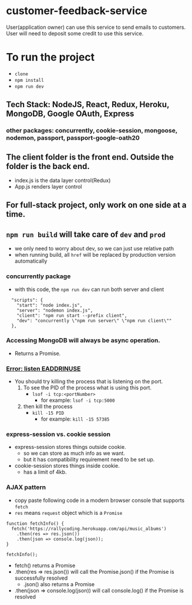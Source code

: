 # customer-feedback-service
User(application owner) can use this service to send emails to customers. User will need to deposit some credit to use this service.

# To run the project
- `clone`
- `npm install`
- `npm run dev`

## Tech Stack: NodeJS, React, Redux, Heroku, MongoDB, Google OAuth, Express
### other packages: concurrently, cookie-session, mongoose, nodemon, passport, passport-google-oath20
## The client folder is the front end. Outside the folder is the back end.
- index.js is the data layer control(Redux)
- App.js renders layer control
## For full-stack project, only work on one side at a time.

## `npm run build` will take care of `dev` and `prod`
- we only need to worry about dev, so we can just use relative path
- when running build, all `href` will be replaced by production version automatically

### concurrently package
- with this code, the `npm run dev` can run both server and client
```
  "scripts": {
    "start": "node index.js",
    "server": "nodemon index.js",
    "client": "npm run start --prefix client",
    "dev": "concurrently \"npm run server\" \"npm run client\""
  },
```

### Accessing MongoDB will always be async operation.
- Returns a Promise.

### [Error: listen EADDRINUSE](https://stackoverflow.com/a/30163868/8328220)
- You should try killing the process that is listening on the port.
  1. To see the PID of the process what is using this port.
      - `lsof -i tcp:<portNumber>`
        - for example: `lsof -i tcp:5000`
  2. then kill the process
      - `kill -15 PID`
        - for example: `kill -15 57385`

### express-session vs. cookie session
- express-session stores things outside cookie.
  - so we can store as much info as we want.
  - but it has compatibility requirement need to be set up.
- cookie-session stores things inside cookie.
  - has a limit of 4kb.

### AJAX pattern
- copy paste following code in a modern browser console that supports `fetch`
- `res` means `request` object which is a `Promise`
```
function fetchInfo() {
  fetch('https://rallycoding.herokuapp.com/api/music_albums')
    .then(res => res.json())
    .then(json => console.log(json));
}

fetchInfo();
```
- fetch() returns a Promise
- .then(res => res.json()) will call the Promise.json() if the Promise is successfully resolved
  - .json() also returns a Promise
- .then(json => console.log(json)) will call console.log() if the Promise is resolved
